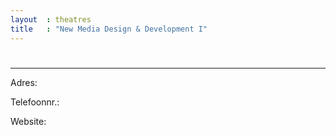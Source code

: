 ```yaml
---
layout  : theatres
title   : "New Media Design & Development I"
---
```


<div class="col-md-12 col-xs-12">
	<div class="col-md-12 well">
			<div class="col-md-6" id="img"></div>
			<div class="col-md-6">
				<h1 id="naam" class="white"></h1>
				<p id="info" class="white"></p>
				<hr>
				<p id="adres" class="white">Adres: </p>
				<p id="telefoon" class="white">Telefoonnr.: </p>
				<div id="website" class="white">Website: </div>
			</div>
	</div>
	<div class="col-md-12 well">
		<div id="mapper"></div>
	</div>
</div>